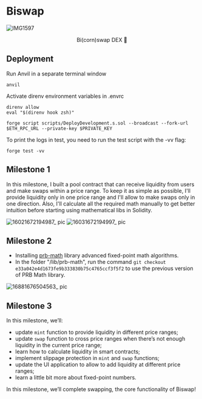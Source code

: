 # Biswap

![IMG1597](https://user-images.githubusercontent.com/118578313/209415560-832a90f4-c283-466d-8e0d-12affa878bcb.jpeg)

<p align="center">
  Bi(corn)swap DEX 🔁
</p>

## Deployment

Run Anvil in a separate terminal window

```shell
anvil
```

Activate direnv environment variables in .envrc

```shell
direnv allow
eval "$(direnv hook zsh)"
```

```shell
forge script scripts/DeployDevelopment.s.sol --broadcast --fork-url $ETH_RPC_URL --private-key $PRIVATE_KEY
```

To print the logs in test, you need to run the test script with the -vv flag:

```shell
forge test -vv
```

## Milestone 1

In this milestone, I built a pool contract that can receive liquidity from users and make swaps within a price range. To keep it as simple as possible, I'll provide liquidity only in one price range and I'll allow to make swaps only in one direction. Also, I'll calculate all the required math manually to get better intuition before starting using mathematical libs in Solidity.

![16021672194987_ pic](https://user-images.githubusercontent.com/118578313/209748898-496f03e5-cf9e-4bee-a218-6e084d9c944e.jpg)
![16031672194997_ pic](https://user-images.githubusercontent.com/118578313/209748899-08c0d6a7-bd9c-45cc-a79d-7139d0249d8c.jpg)

## Milestone 2

- Installing [prb-math](https://github.com/paulrberg/prb-math) library advanced fixed-point math algorithms.
- In the folder "/lib/prb-math", run the command `git checkout e33a042e4d1673fe9b333830b75c4765ccf3f5f2` to use the previous version of PRB Math library.

![16881676504563_ pic](https://user-images.githubusercontent.com/118578313/219220242-f7b3331f-afdb-4850-abb9-b71c835e316c.jpg)

## Milestone 3

In this milestone, we’ll:

- update `mint` function to provide liquidity in different price ranges;
- update `swap` function to cross price ranges when there’s not enough liquidity in the current price range;
- learn how to calculate liquidity in smart contracts;
- implement slippage protection in `mint` and `swap` functions;
- update the UI application to allow to add liquidity at different price ranges;
- learn a little bit more about fixed-point numbers.

In this milestone, we’ll complete swapping, the core functionality of Biswap!
